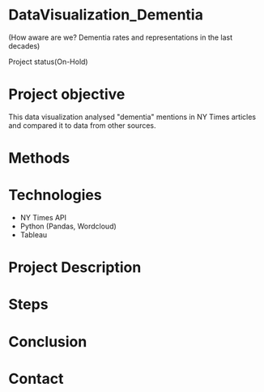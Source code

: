 # DataVisualization_Dementia 
(How aware are we? Dementia rates and representations in the last decades)
 
 Project status(On-Hold)

# Project objective
This data visualization analysed "dementia" mentions in NY Times articles and compared it to data from other sources.

# Methods

# Technologies 

- NY Times API
- Python (Pandas, Wordcloud)
- Tableau

# Project Description


# Steps


# Conclusion
  
# Contact
